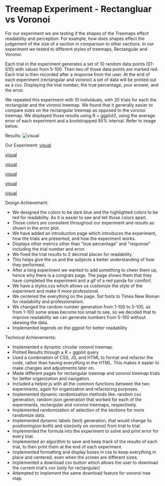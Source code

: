 # Treemap Experiment - Rectangluar vs Voronoi

For our experiment we are testing if the shapes of the Treemaps effect readability and perception. For example, how does shapes effect the judgement of the size of a section in comparison to other sections. In our experiment we tested to different styles of treemaps, Rectangular and Voronoi.

Each trial in the experiment generates a set of 10 random data points (S1-S10) with values from 5-100. Then two of those data points are marked red. Each trial is then recorded after a response from the user. At the end of each experiment (rectangular and voronoi) a set of data will be printed out as a csv. Displaying the trial number, the true percentage, your answer, and the error.

We repeated this experiment with 10 individuals, with 20 trials for each the rectangular and the voronoi treemap. We found that it generally easier to compare sizes on the rectangular treemap as opposed to the voronoi treemap. We displayed those results using R + ggplot2, using the average error of each experiment and a bootstrapped 95% interval. Refer to image below.

Results:
![visual](/Wrie-Up_Images/ErrorPlot.png)

Our Experiment:
[visual](/Wrie-Up_Images/IntroductionsPage.png)

[visual](/Wrie-Up_Images/RectangleTreeMapTrial.png)

[visual](/Wrie-Up_Images/RectangleTreeMapExample.png)

[visual](/Wrie-Up_Images/VoronoiTreeMapTrial.png)

[visual](/Wrie-Up_Images/VoronoiTreeMapExample.png)

[visual](/Wrie-Up_Images/EndPage.png)


Design Achievement:
- We designed the colors to be dark blue and the highlighted colors to be red for readability. As it is easier to see and tell those colors apart.
- Those colors are consistent throughout our experiment and results as shown in the error plot.
- We have added an introduction page which introduces the experiment, how the trials are presented, and how the experiment works. 
- Displays other metrics other than "true percentage" and "response" including the trial number and error.
- We fixed the trial results to 2 decimal places for readability. 
- This helps give the us and the subjects a better understanding of how they performed.
- After a long experiment we wanted to add something to cheer them up, hence why there is a congrats page. The page shows them that they have completed the experiment and a gif of a red panda for comfort. 
- We have a styles.css which allows us customize the style of the experiment and make it more professional.
- We centered the everything on the page. Set fonts to Times New Roman for readability and professionalism.
- We changed the random number generation from 1-100 to 5-100, as from 1-100 some areas become too small to see, so we decided that to improve readability we can generate numbers from 5-100 without skewing the data. 
- Implemented legends on the ggplot for better readability

Technical Achievements:
- Implemented a dynamic circular voronoi treemap.
- Plotted Results through a R + ggplot query
- Used a combination of CSS, JS, and HTML to format and refactor the code, rather than having everything in the HTML. This makes it easier to make changes and adjustments later on.
- Made different pages for rectangular treemap and voronoi treemap trials for better organization and navigation.
- Included a helper.js with all the common functions between the two experiments, again for organization and refactoring purposes. 
- Implemented dynamic randomization methods like: random csv generation, random json generation that worked for each of the experiments, rectangular and voronoi treemaps, respectively.
- Implemented randomization of selection of the sections for more randomize data. 
- Implemented dynamic labels (text) generation, that would change its positioning(on both) and size(only on voronoi) from trial to trial. 
- Implemented the formula into the experiment to solve and print error for every trial. 
- Implemented an algorithm to save and keep track of the results of each trial, to then print them at the end of each experiment.
- Implemented formatting and display boxes in css to keep everything in place and centered, even when the screen are different sizes.
- Implemented a download csv button which allows the user to download the current trial's csv (only for rectangular)
- Attempted to implement the same download feature for voronoi tree map. 

